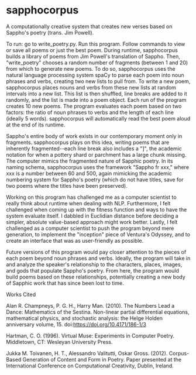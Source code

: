 # sapphocorpus
A computationally creative system that creates new verses based on Sappho's 
poetry (trans. Jim Powell). 

To run: go to write_poetry.py. Run this program. Follow commands to view or 
save all poems or just the best poem. During runtime, sapphocorpus builds a 
library of poems from Jim Powell's translation of Sappho. Then, "write_poetry"
chooses a random number of fragments (between 1 and 20) from which to generate
new poems. To do so, sapphocorpus uses the natural language processing system
spaCy to parse each poem into noun phrases and verbs, creating two new lists to
pull from. To write a new poem, sapphocorpus places nouns and verbs from these
new lists at random intervals into a new list. This list is then shuffled,
line breaks are added to it randomly, and the list is made into a poem object. 
Each run of the program creates 10 new poems. The program evaluates each poem 
based on two factors: the ratio of noun phrases to verbs and the length of each
line (ideally 5 words). sapphocorpus will automatically read the best poem 
aloud at the end of its runtime.

Sappho's entire body of work exists in our contemporary moment only in 
fragments. sapphocorpus plays on this idea, writing poems that are inherently
fragmented--each line break also includes a "]", the academic notation for
when a pottery shard or parchment has a large chunk missing. The computer
mimics the fragmented nature of Sapphic poetry. In its naming schema,
sapphocorpus uses the framework "Sappho fr xxx," where xxx is a number between
60 and 500, again mimicking the academic numbering system for Sappho's poetry
(which do not have titles, save for two poems where the titles have been
preserved).

Working on this program has challenged me as a computer scientist to really
think about runtime when dealing with NLP. Furthermore, I felt challenged
when coming up with the fitness function and ways to have the system evaluate
itself. I dabbled in Euclidian distance before deciding a simpler, absolute
value-based approach might work better. Lastly, I felt challenged as a 
computer scientist to push the program beyond mere generation, to implement
the "inception" piece of Ventura's Odyssey, and to create an interface that
was as user-friendly as possible.

Future versions of this program would pay closer attention to the pieces of
each poem beyond noun phrases and verbs. Ideally, the program will take
in and analyze the speaker's relationship to the characters, places, images, 
and gods that populate Sappho's poetry. From here, the program would build 
poems based on these relationships, potentially creating a new body of Sapphic
work that has since been lost to time.

Works Cited

Alan R. Champneys, P. G. H., Harry Man. (2010). The Numbers Lead a Dance: 
Mathematics of the Sestina. Non-linear partial differential equations, 
mathematical physics, and stochastic analysis: the Helge Holden anniversary 
volume, 15. doi:https://doi.org/10.4171/186-1/3

Hartman, C. O. (1996). Virtual Muse: Experiments in Computer Poetry. 
Middletown, CT: Wesleyan University Press.

Jukka M. Toivanen, H. T., Alessandro Valitutti, Oskar Gross. (2012). 
Corpus-Based Generation of Content and Form in Poetry. Paper presented at the 
International Conference on Computational Creativity, Dublin, Ireland. 



